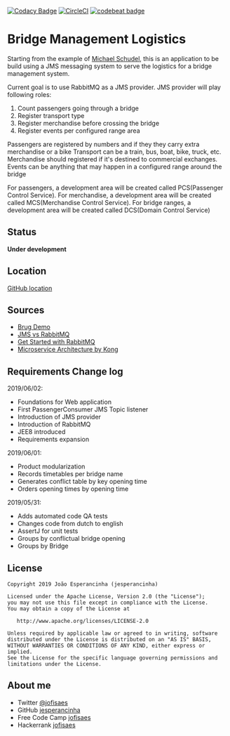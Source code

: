 [![Codacy Badge](https://api.codacy.com/project/badge/Grade/c01626e32a04487fa23bf8174be56050)](https://www.codacy.com/app/jofisaes/brugdemo?utm_source=github.com&amp;utm_medium=referral&amp;utm_content=jesperancinha/brugdemo&amp;utm_campaign=Badge_Grade)
[![CircleCI](https://circleci.com/gh/jesperancinha/brugdemo.svg?style=svg)](https://circleci.com/gh/jesperancinha/brugdemo)
[![codebeat badge](https://codebeat.co/badges/fa858c4b-4c7e-4c5b-9323-9339dfe7176c)](https://codebeat.co/projects/github-com-jesperancinha-brugdemo-master)

# Bridge Management Logistics

Starting from the example of [Michael Schudel](https://github.com/MichelSchudel), this is an application to be build using a JMS messaging system to serve the logistics for a bridge management system.

Current goal is to use RabbitMQ as a JMS provider. 
JMS provider will play following roles:

1. Count passengers going through a bridge
2. Register transport type
3. Register merchandise before crossing the bridge
4. Register events per configured range area

Passengers are registered by numbers and if they they carry extra merchandise or a bike
Transport can be a train, bus, boat, bike, truck, etc.
Merchandise should registered if it's destined to commercial exchanges.
Events can be anything that may happen in a configured range around the bridge

For passengers, a development area will be created called PCS(Passenger Control Service).
For merchandise, a development area will be created called MCS(Merchandise Control Service).
For bridge ranges, a development area will be created called DCS(Domain Control Service)

## Status

**Under development**

## Location

[GitHub location](https://github.com/jesperancinha/brugdemo)

## Sources

-   [Brug Demo](https://github.com/MichelSchudel/brugdemo)
-   [JMS vs RabbitMQ](https://dzone.com/articles/jms-vs-rabbitmq)
-   [Get Started with RabbitMQ](https://www.rabbitmq.com/getstarted.html)
-   [Microservice Architecture by Kong](https://microservices.io/)

## Requirements Change log

2019/06/02:
-   Foundations for Web application
-   First PassengerConsumer JMS Topic listener
-   Introduction of JMS provider
-   Introduction of RabbitMQ
-   JEE8 introduced
-   Requirements expansion

2019/06/01:
-   Product modularization
-   Records timetables per bridge name
-   Generates conflict table by key opening time
-   Orders opening times by opening time

2019/05/31:
-   Adds automated code QA tests
-   Changes code from dutch to english
-   AssertJ for unit tests
-   Groups by conflictual bridge opening
-   Groups by Bridge

## License

```text
Copyright 2019 João Esperancinha (jesperancinha)

Licensed under the Apache License, Version 2.0 (the "License");
you may not use this file except in compliance with the License.
You may obtain a copy of the License at

   http://www.apache.org/licenses/LICENSE-2.0

Unless required by applicable law or agreed to in writing, software
distributed under the License is distributed on an "AS IS" BASIS,
WITHOUT WARRANTIES OR CONDITIONS OF ANY KIND, either express or implied.
See the License for the specific language governing permissions and
limitations under the License.
```

## About me

-   Twitter [@jofisaes](https://twitter.com/jofisaes)
-   GitHub [jesperancinha](https://github.com/jesperancinha)
-   Free Code Camp [jofisaes](https://www.freecodecamp.org/jofisaes)
-   Hackerrank [jofisaes](https://www.hackerrank.com/jofisaes)
